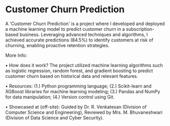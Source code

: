 # Customer Churn Prediction

A 'Customer Churn Prediction' is a project where I developed and deployed a machine learning model to predict customer churn in a subscription-based business. Leveraging advanced techniques and algorithms, I achieved accurate predictions (84.5%) to identify customers at risk of churning, enabling proactive retention strategies.

More Info:

• How does it work? The project utilized machine learning algorithms such as logistic regression, random forest, and gradient boosting to predict customer churn based on historical data and relevant features.

• Resources: (1.) Python programming language; (2.) Scikit-learn and XGBoost libraries for machine learning modeling; (3.) Pandas and NumPy for data manipulation; (4.) Version control using Git.

• Showcased at (off-site): Guided by Dr. R. Venkatesan (Division of Computer Science and Engineering), Reviewed by Mrs. M. Bhuvaneshwari (Division of Data Science and Cyber Security).
